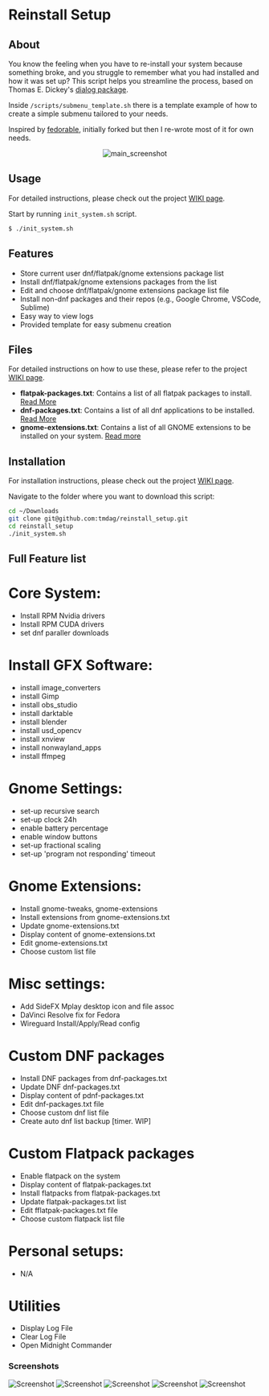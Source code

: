 # Reinstall Setup

## About
You know the feeling when you have to re-install your system because something broke, and you struggle to remember what you had installed and how it was set up? This script helps you streamline the process, based on Thomas E. Dickey's [dialog package](https://invisible-island.net/dialog).

Inside `/scripts/submenu_template.sh` there is a template example of how to create a simple submenu tailored to your needs.

Inspired by [fedorable](https://github.com/smittix/fedorable), initially forked but then I re-wrote most of it for own needs.
<p align="center"><img src="../../wiki/images/hero_screenshot.png" alt="main_screenshot" />
</p>

## Usage
For detailed instructions, please check out the project [WIKI page](../../wiki).

Start by running `init_system.sh` script.
```bash
$ ./init_system.sh
```
## Features
- Store current user dnf/flatpak/gnome extensions package list
- Install dnf/flatpak/gnome extensions packages from the list
- Edit and choose dnf/flatpak/gnome extensions package list file
- Install non-dnf packages and their repos (e.g., Google Chrome, VSCode, Sublime)
- Easy way to view logs
- Provided template for easy submenu creation

## Files
For detailed instructions on how to use these, please refer to the project [WIKI page](../../wiki/Package-and-Extension-files).
- **flatpak-packages.txt**: Contains a list of all flatpak packages to install. [Read More](../../wiki/Package-and-Extension-files#dnf-package-list)
- **dnf-packages.txt**: Contains a list of all dnf applications to be installed. [Read More](../../wiki/Package-and-Extension-files#flatpak-package-list)
- **gnome-extensions.txt**: Contains a list of all GNOME extensions to be installed on your system. [Read more](../../wiki/Package-and-Extension-files#gnome-extension-package-list)

## Installation
For installation instructions, please check out the project [WIKI page](../../wiki/Installation-and-Setup).

Navigate to the folder where you want to download this script:
```bash
cd ~/Downloads
git clone git@github.com:tmdag/reinstall_setup.git
cd reinstall_setup
./init_system.sh
```
## Full Feature list
# Core System:
- Install RPM Nvidia drivers
- Install RPM CUDA drivers
- set dnf paraller downloads

# Install GFX Software:
- install image_converters
- install Gimp
- install obs_studio
- install darktable
- install blender
- install usd_opencv
- install xnview
- install nonwayland_apps
- install ffmpeg

# Gnome Settings:
- set-up recursive search
- set-up clock 24h
- enable battery percentage
- enable window buttons
- set-up fractional scaling
- set-up 'program not responding' timeout

# Gnome Extensions:
- Install gnome-tweaks, gnome-extensions
- Install extensions from gnome-extensions.txt
- Update gnome-extensions.txt
- Display content of gnome-extensions.txt
- Edit gnome-extensions.txt
- Choose custom list file

# Misc settings:
- Add SideFX Mplay desktop icon and file assoc
- DaVinci Resolve fix for Fedora
- Wireguard Install/Apply/Read config

# Custom DNF packages
- Install DNF packages from dnf-packages.txt
- Update DNF dnf-packages.txt        
- Display content of pdnf-packages.txt
- Edit dnf-packages.txt file              
- Choose custom dnf list file            
- Create auto dnf list backup     [timer. WIP]

# Custom Flatpack packages
- Enable flatpack on the system              
- Display content of flatpak-packages.txt
- Install flatpacks from flatpak-packages.txt 
- Update flatpak-packages.txt list      
- Edit fflatpak-packages.txt file          
- Choose custom flatpack list file        

# Personal setups:
- N/A

# Utilities
- Display Log File                 
- Clear Log File                   
- Open Midnight Commander          

### Screenshots
![Screenshot](../../wiki/images/gfx_software.png)
![Screenshot](../../wiki/images/dnf_package.png)
![Screenshot](../../wiki/images/file_edit.png)
![Screenshot](../../wiki/images/extensions.png)
![Screenshot](../../wiki/images/utilities.png)

